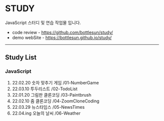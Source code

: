 # STUDY
JavaScript 스터디 및 연습 작업물 입니다.

* code review - https://github.com/bottlesun/study/
* demo webSite - https://bottlesun.github.io/study/

-------------------------------------------------------------------------------

## Study List  

### JavaScript

1. 22.02.20 숫자 맞추기 게임 /01-NumberGame
2. 22.03.10 투두리스트 /02-TodoList
3. 22.01.20 그림판 클론코딩 /03-Paintbrush
4. 22.02.10 줌 클론코딩 /04-ZoomCloneCoding
5. 22.03.29 뉴스타임스 /05-NewsTimes
6. 22.04.ing 오늘의 날씨 /06-Weather